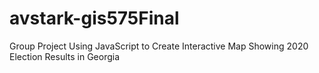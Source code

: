 # avstark-gis575Final
Group Project Using JavaScript to Create Interactive Map Showing 2020 Election Results in Georgia
